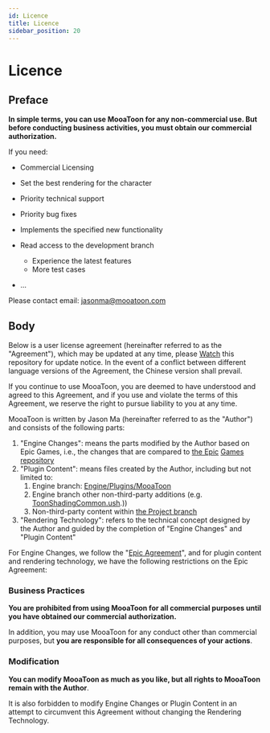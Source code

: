 ```yaml
---
id: Licence
title: Licence
sidebar_position: 20
---
```

# Licence

## Preface

**In simple terms, you can use MooaToon for any non-commercial use. But before conducting business activities, you must obtain our commercial authorization.**

If you need:

- Commercial Licensing
- Set the best rendering for the character
- Priority technical support
- Priority bug fixes
- Implements the specified new functionality
- Read access to the development branch

  - Experience the latest features
  - More test cases
- ...

Please contact email: [jasonma@mooatoon.com](mailto:jasonma@mooatoon.com)

## Body

Below is a user license agreement (hereinafter referred to as the "Agreement"), which may be updated at any time, please [Watch](https://github.com/JasonMa0012/MooaToon) this repository for update notice. In the event of a conflict between different language versions of the Agreement, the Chinese version shall prevail.

If you continue to use MooaToon, you are deemed to have understood and agreed to this Agreement, and if you use and violate the terms of this Agreement, we reserve the right to pursue liability to you at any time.

MooaToon is written by Jason Ma (hereinafter referred to as the "Author") and consists of the following parts:

1. "Engine Changes": means the parts modified by the Author based on Epic Games, i.e., the changes that are compared to [the Epic](https://github.com/EpicGames/UnrealEngine/compare/5.1...Jason-Ma-0012:MooaToon-Engine:5.1) [Games repository](https://github.com/EpicGames/UnrealEngine)
2. "Plugin Content": means files created by the Author, including but not limited to:
   1. Engine branch: [Engine/Plugins/MooaToon](https://github.com/Jason-Ma-0012/MooaToon-Engine/tree/5.1/Engine/Plugins/MooaToon)
   2. Engine branch other non-third-party additions (e.g. [ToonShadingCommon.ush](https://github.com/Jason-Ma-0012/MooaToon-Engine/blob/5.1/Engine/Shaders/Private/ToonShadingCommon.ush).))
   3. Non-third-party content within [the Project branch](https://github.com/Jason-Ma-0012/MooaToon-Engine/tree/5.1_MooaToonProject)
3. "Rendering Technology": refers to the technical concept designed by the Author and guided by the completion of "Engine Changes" and "Plugin Content"

For Engine Changes, we follow the "[Epic Agreement](https://www.unrealengine.com/en-US/eula/unreal)", and for plugin content and rendering technology, we have the following restrictions on the Epic Agreement:

### Business Practices

**You are prohibited from using MooaToon for all commercial purposes until you have obtained our commercial authorization.**

In addition, you may use MooaToon for any conduct other than commercial purposes, but **you are responsible for all consequences of your actions**.

### Modification

**You can modify MooaToon as much as you like, but all rights to MooaToon remain with the Author**.

It is also forbidden to modify Engine Changes or Plugin Content in an attempt to circumvent this Agreement without changing the Rendering Technology.

